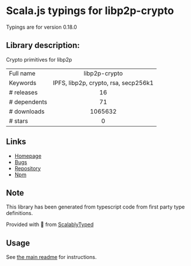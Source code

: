 
# Scala.js typings for libp2p-crypto

Typings are for version 0.18.0

## Library description:
Crypto primitives for libp2p

|                    |                 |
| ------------------ | :-------------: |
| Full name          | libp2p-crypto |
| Keywords           | IPFS, libp2p, crypto, rsa, secp256k1 |
| # releases         | 16 |
| # dependents       | 71 |
| # downloads        | 1065632 |
| # stars            | 0 |

## Links
- [Homepage](https://github.com/libp2p/js-libp2p-crypto)
- [Bugs](https://github.com/libp2p/js-libp2p-crypto/issues)
- [Repository](https://github.com/libp2p/js-libp2p-crypto)
- [Npm](https://www.npmjs.com/package/libp2p-crypto)
    


## Note
This library has been generated from typescript code from first party type definitions.

Provided with :purple_heart: from [ScalablyTyped](https://github.com/oyvindberg/ScalablyTyped)

## Usage
See [the main readme](../../readme.md) for instructions.


